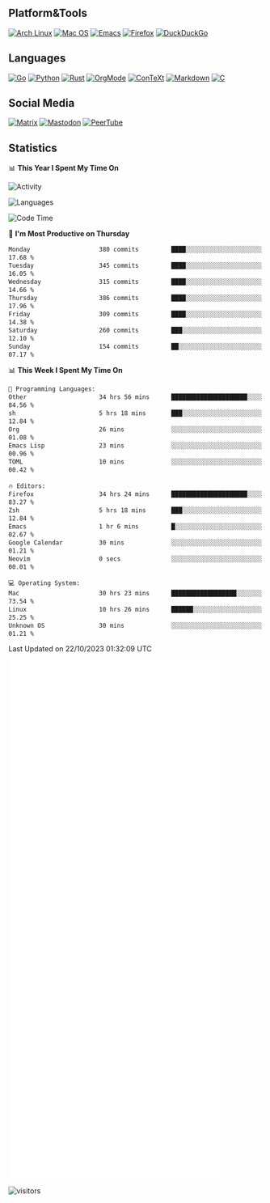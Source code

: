 ## Platform&Tools

[![Arch Linux](https://img.shields.io/badge/ArchLinux-1793D1?logo=arch-linux&logoColor=fff&style=flat-square)](https://archlinux.org/)
[![Mac OS](https://img.shields.io/badge/MacOS-000000?style=flat-square&logo=macos&logoColor=F0F0F0)](https://www.apple.com/macos/)
[![Emacs](https://img.shields.io/badge/Emacs-%237F5AB6.svg?&style=flat-square&logo=gnu-emacs&logoColor=white)](https://www.gnu.org/software/emacs/)
[![Firefox](https://img.shields.io/badge/Firefox-FF7139?style=flat-square&logo=Firefox-Browser&logoColor=white)](https://firefox.com/)
[![DuckDuckGo](https://img.shields.io/badge/DuckDuckGo-DE5833?style=flat-square&logo=DuckDuckGo&logoColor=white)](https://duckduckgo.com/)

## Languages

[![Go](https://img.shields.io/badge/Golang-%2300ADD8.svg?style=flat-square&logo=go&logoColor=white)](https://golang.org/)
[![Python](https://img.shields.io/badge/Python-3670A0?style=flat-square&logo=python&logoColor=ffdd54)](https://www.python.org/)
[![Rust](https://img.shields.io/badge/Rust-%23000000.svg?style=flat-square&logo=rust&logoColor=white)](https://www.rust-lang.org/)
[![OrgMode](https://img.shields.io/badge/OrgMode-%23000000.svg?style=flat-square&logo=org&logoColor=white)](https://orgmode.org/)
[![ConTeXt](https://img.shields.io/badge/ConTeXt-%23008080.svg?style=flat-square&logo=latex&logoColor=white)](https://contextgarden.net/)
[![Markdown](https://img.shields.io/badge/MarkDown-%23000000.svg?style=flat-square&logo=markdown&logoColor=white)](https://daringfireball.net/projects/markdown/)
[![C](https://img.shields.io/badge/C-%2300599C.svg?style=flat-square&logo=c&logoColor=white)](https://www.iso.org/standard/74528.html)

## Social Media
<!--[![Telegram](https://img.shields.io/badge/SteamedFish-2CA5E0?style=social&logo=telegram&logoColor=white)](https://t.me/SteamedFish)-->

[![Matrix](https://img.shields.io/badge/SteamedFish-2CA5E0?style=social&logo=matrix&logoColor=black)](https://matrix.to/#/@i:steamedfish.org)
[![Mastodon](https://img.shields.io/mastodon/follow/109596467238113271?domain=https%3A%2F%2Fmastodon.steamedfish.org%2F&style=social)](https://steamedfish.org/@SteamedFish)
[![PeerTube](https://img.shields.io/badge/PeerTube-23000000.svg?logo=peertube&style=social)](https://peertube.steamedfish.org/)

## Statistics


📊 **This Year I Spent My Time On** 

![Activity](https://wakatime.com/share/@SteamedFish/7529f30a-f1b7-40a4-8d09-e6d855cb7a13.png)

![Languages](https://wakatime.com/share/@SteamedFish/1c5e5366-0e9e-40d8-ac85-d630f61b69c6.svg)

<!--START_SECTION:waka-->
![Code Time](http://img.shields.io/badge/Code%20Time-2%2C973%20hrs%2039%20mins-blue)

📅 **I'm Most Productive on Thursday** 

```text
Monday                   380 commits         ████░░░░░░░░░░░░░░░░░░░░░   17.68 % 
Tuesday                  345 commits         ████░░░░░░░░░░░░░░░░░░░░░   16.05 % 
Wednesday                315 commits         ████░░░░░░░░░░░░░░░░░░░░░   14.66 % 
Thursday                 386 commits         ████░░░░░░░░░░░░░░░░░░░░░   17.96 % 
Friday                   309 commits         ████░░░░░░░░░░░░░░░░░░░░░   14.38 % 
Saturday                 260 commits         ███░░░░░░░░░░░░░░░░░░░░░░   12.10 % 
Sunday                   154 commits         ██░░░░░░░░░░░░░░░░░░░░░░░   07.17 % 
```


📊 **This Week I Spent My Time On** 

```text
💬 Programming Languages: 
Other                    34 hrs 56 mins      █████████████████████░░░░   84.56 % 
sh                       5 hrs 18 mins       ███░░░░░░░░░░░░░░░░░░░░░░   12.84 % 
Org                      26 mins             ░░░░░░░░░░░░░░░░░░░░░░░░░   01.08 % 
Emacs Lisp               23 mins             ░░░░░░░░░░░░░░░░░░░░░░░░░   00.96 % 
TOML                     10 mins             ░░░░░░░░░░░░░░░░░░░░░░░░░   00.42 % 

🔥 Editors: 
Firefox                  34 hrs 24 mins      █████████████████████░░░░   83.27 % 
Zsh                      5 hrs 18 mins       ███░░░░░░░░░░░░░░░░░░░░░░   12.84 % 
Emacs                    1 hr 6 mins         █░░░░░░░░░░░░░░░░░░░░░░░░   02.67 % 
Google Calendar          30 mins             ░░░░░░░░░░░░░░░░░░░░░░░░░   01.21 % 
Neovim                   0 secs              ░░░░░░░░░░░░░░░░░░░░░░░░░   00.01 % 

💻 Operating System: 
Mac                      30 hrs 23 mins      ██████████████████░░░░░░░   73.54 % 
Linux                    10 hrs 26 mins      ██████░░░░░░░░░░░░░░░░░░░   25.25 % 
Unknown OS               30 mins             ░░░░░░░░░░░░░░░░░░░░░░░░░   01.21 % 
```


 Last Updated on 22/10/2023 01:32:09 UTC
<!--END_SECTION:waka-->


![Metrics](https://github.com/SteamedFish/SteamedFish/blob/master/github-metrics.svg)


![visitors](https://visitor-badge.laobi.icu/badge?page_id=SteamedFish.SteamedFish)
